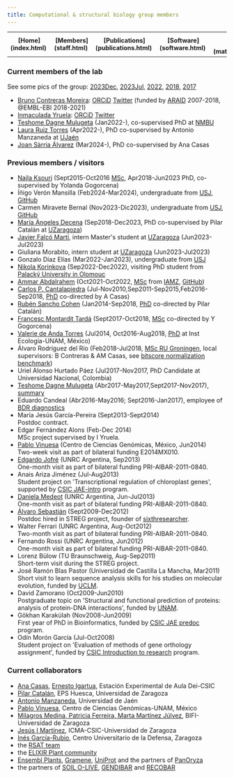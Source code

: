 ```yaml
---
title: Computational & structural biology group members
---
```


<table align="center" width=100%>
  <tr>
    <td align="center"><b>[Home](index.html)</b>&nbsp;</td>
    <td align="center"><b>[Members](staff.html)</b>&nbsp;</td>
    <td align="center"><b>[Publications](publications.html)</b>&nbsp;</td>
    <td align="center"><b>[Software](software.html)</b>&nbsp;</td>
    <td align="center"><b>[Material educativo](matdidactico.html)</b>&nbsp;</td>
    <td align="center"><a href="https://bioinfoperl.blogspot.com"><b>Blog</b></a>&nbsp;</td>
    <td align="center"><a href="https://www.eead.csic.es"><img src="pics/logoEEAD.png"></a></td>
  </tr>
</table>


### Current members of the lab 

See some pics of the group: [2023Dec](pics/laboDic2023.jpeg), [2023Jul](pics/fotoGrupoJul2023.png), [2022](pics/fotoGrupoSept2022.jpg), [2018](pics/fotoGrupoJun2018.jpeg), [2017](pics/fotoGrupoSept2017.jpeg)

-   [Bruno Contreras Moreira](https://www.eead.csic.es/home/staffinfo?Id=71): [ORCiD](https://orcid.org/0000-0002-5462-907X) [Twitter](https://twitter.com/BrunoContrerasM) (funded by [ARAID](https://www.araid.es) 2007-2018, @EMBL-EBI 2018-2021)
-   [Inmaculada Yruela](http://www.eead.csic.es/home/staffinfo?Id=58): [ORCiD](https://orcid.org/0000-0003-3608-4720) [Twitter](https://twitter.com/InmaYruela)
-   [Teshome Dagne Mulugeta](https://www.nmbu.no/emp/teshome.mulugeta) (Jan2022-), co-supervised PhD at [NMBU](https://www.nmbu.no/en)
-   [Laura Ruiz Torres](https://www.researchgate.net/profile/Laura-Torres-26) (Apr2022-), PhD co-supervised by Antonio Manzaneda at [UJaén](https://www.ujaen.es/en)
-   [Joan Sàrria Álvarez](https://www.linkedin.com/in/joan-s%C3%A0rria-%C3%A1lvarez) (Mar2024-), PhD co-supervised by Ana Casas

### Previous members / visitors

-   [Najla Ksouri](https://orcid.org/0000-0001-8956-2920)
    (Sept2015-Oct2016 [MSc](https://www.ciheam.org/uploads/attachments/572/3._KSOURI_Full_Thesis.pdf), Apr2018-Jun2023 PhD, co-supervised by Yolanda Gogorcena)
-   Íñigo Verón Mansilla (Feb2024-Mar2024), undergraduate from [USJ](https://www.usj.es), [GitHub](https://github.com/iniverman/barley-variant-calling)
-   Carmen Miravete Bernal (Nov2023-Dic2023), undergraduate from [USJ](https://www.usj.es), [GitHub](https://github.com/carmenmiravete/barley_variant_calling)
-   [María Ángeles Decena](https://www.researchgate.net/profile/Maria-Angeles-Decena-Rodriguez) (Sep2018-Dec2023,
    PhD co-supervised by Pilar Catalán at [UZaragoza](https://eps.unizar.es))
-   [Javier Falcó Martí](https://www.linkedin.com/in/javierfalcomarti), intern Master's student at [UZaragoza](http://www.unizar.es) (Jun2023-Jul2023)
-   Giuliana Morabito, intern student at [UZaragoza](http://www.unizar.es) (Jun2023-Jul2023)
-   Gonzalo Díaz Elías (Mar2022-Jan2023), undergraduate from [USJ](https://www.usj.es)  
-   [Nikola Korinkova](https://www.researchgate.net/profile/Nikola-Korinkova) (Sep2022-Dec2022), visiting PhD student from [Palacký University in Olomouc](https://www.upol.cz/en)
-   [Ammar Abdalrahem](https://www.linkedin.com/in/ammar-abdalrahem) (Oct2021-Oct2022, [MSc](https://digital.csic.es/handle/10261/284710) from [IAMZ](https://www.iamz.ciheam.org), [GitHub](https://github.com/ammarabdalrahem/panregulome-analysis)) 
-   [Carlos P.
    Cantalapiedra](https://scholar.google.com/citations?user=fa8RszgAAAAJ)
    (Jul-Nov2010,Sep2011-Sep2015,Feb2016-Sep2018,
    [PhD](https://dialnet.unirioja.es/servlet/tesis?codigo=120706)
    co-directed by A Casas)
-   [Rubén Sancho Cohen](https://www.researchgate.net/profile/Ruben-Sancho)
    (Jan2014-Sep2018, [PhD](https://digital.csic.es/handle/10261/174792) co-directed by Pilar Catalán)
-   [Francesc Montardit
    Tardá](http://www.eead.csic.es/home/staffinfo?Id=587)
    (Sept2017-Oct2018, [MSc](https://agris.fao.org/agris-search/search.do?recordID=QC2019600125) co-directed by Y Gogorcena)
-   [Valerie de
    Anda Torres](https://scholar.google.es/citations?user=Bom_ztkAAAAJ&hl=es)
    (Jul2014, Oct2016-Aug2018, [PhD](http://132.248.9.195/ptd2018/junio/0775359/Index.html) at Inst Ecología-UNAM, México)
-   Álvaro Rodríguez del Río (Feb2018-Jul2018, [MSc RU
    Groningen](http://fse.studenttheses.ub.rug.nl/18035/), local
    supervisors: B Contreras & AM Casas, see [bitscore normalization
    benchmark](https://github.com/eead-csic-compbio/get_homologues/tree/master/user_utils/normalize))
-   Uriel Alonso Hurtado Páez (Jul2017-Nov2017, PhD Candidate at
    Universidad Nacional, Colombia)
-   [Teshome Dagne Mulugeta](https://www.researchgate.net/profile/Teshome-Mulugeta) (Abr2017-May2017,Sept2017-Nov2017), [summary](https://norbis.w.uib.no/learning-advanced-analysis-of-gene-regulation-in-zaragoza)
-   Eduardo Candeal (Abr2016-May2016; Sept2016-Jan2017), employee of
    [BDR diagnostics](http://www.bdrdiagnostics.com)
-   María Jesús García-Pereira (Sept2013-Sept2014)\
    Postdoc contract.
-   Edgar Fernández Alons (Feb-Dec 2014)\
    MSc project supervised by I Yruela.
-   [Pablo
    Vinuesa](https://scholar.google.es/citations?user=8IpvaDQAAAAJ&hl=es)
    (Centro de Ciencias Genómicas, México, Jun2014)\
    Two-week visit as part of bilateral funding E2014MX010.
-   [Edgardo
    Jofré](https://www.researchgate.net/profile/Edgardo_Jofre) (UNRC
    Argentina, Sep2013)\
    One-month visit as part of bilateral funding PRI-AIBAR-2011-0840.
-   Anais Ariza Jiménez (Jul-Aug2013)\
    Student project on 'Transcriptional regulation of chloroplast
    genes', supported by [CSIC
    JAE-intro](https://www.csic.es/es/formacion-y-empleo/formacion-de-personal-investigador/grado/becas-de-introduccion) program.
-   [Daniela
    Medeot](https://www.researchgate.net/profile/Daniela_Medeot) (UNRC
    Argentina, Jun-Jul2013)\
    One-month visit as part of bilateral funding PRI-AIBAR-2011-0840.
-   [Álvaro
    Sebastián](https://scholar.google.com/citations?user=LTAbijoAAAAJ)
    (Sept2009-Dec2012)\
    Postdoc hired in STREG project, founder of
    [sixthresearcher](http://www.sixthresearcher.com).
-   Walter Ferrari (UNRC Argentina, Aug-Oct2012)\
    Two-month visit as part of bilateral funding PRI-AIBAR-2011-0840.
-   Fernando Rossi (UNRC Argentina, Jun2012)\
    One-month visit as part of bilateral funding PRI-AIBAR-2011-0840.
-   Lorenz Bülow (TU Braunschweig, Aug-Sep2011)\
    Short-term visit during the STREG project.
-   José Ramón Blas Pastor (Universidad de Castilla La Mancha,
    Mar2011)\
    Short visit to learn sequence analysis skills for his studies on
    molecular evolution, funded by [UCLM](http://www.crib.uclm.es).
-   David Zamorano (Oct2009-Jun2010)\
    Postgraduate topic on 'Structural and functional prediction of
    proteins: analysis of protein-DNA interactions', funded by
    [UNAM](http://www.unam.mx).
-   Gökhan Karakülah (Nov2008-Jun2009)\
    First year of PhD in Bioinformatics, funded by [CSIC JAE
    predoc](https://sede.csic.gob.es/servicios/formacion-y-empleo/formacion-de-personal-investigador) program.
-   Odín Morón García (Jul-Oct2008)\
    Student project on 'Evaluation of methods of gene orthology
    assignment', funded by [CSIC Introduction to
    research](https://www.csic.es/es/formacion-y-empleo/formacion-de-personal-investigador/grado/becas-de-introduccion) program.


### Current collaborators

- [Ana Casas](http://www.eead.csic.es/home/staffinfo?Id=67), [Ernesto Igartua](http://www.eead.csic.es/home/staffinfo?Id=69), Estación Experimental de Aula Dei-CSIC
- [Pilar Catalán](http://bifi.es/bioflora/research-team/profile1.html), EPS Huesca, Universidad de Zaragoza
- [Antonio Manzaneda](https://www.researchgate.net/profile/Antonio-Manzaneda), Universidad de Jaén
- [Pablo Vinuesa](http://www.ccg.unam.mx/%7Evinuesa/), Centro de Ciencias Genómicas-UNAM, México
- [Milagros Medina, Patricia Ferreira, Marta Martínez Júlvez](http://bifi.es), BIFI-Universidad de Zaragoza 
- [Jesús I Martínez](http://www.unizar.es/icma/depart/epr/epr.htm), ICMA-CSIC-Universidad de Zaragoza 
- [Inés García-Rubio](http://cud.unizar.es/inesgrubio), Centro Universitario de la Defensa, Zaragoza 
- the [RSAT team](http://rsat.eead.csic.es/plants/people.php)
- the [ELIXIR Plant community](https://elixir-europe.org/communities/plant-sciences)
- [Ensembl Plants](https://plants.ensembl.org), [Gramene](https://www.gramene.org), [UniProt](https://www.uniprot.org) and the partners of [PanOryza](https://gtr.ukri.org/projects?ref=BB%2FT015691%2F1)
- the partners of [SOIL O-LIVE](https://soilolive.eu),
[GENDIBAR](https://www.gendibar.com) and   [RECOBAR](https://www.era-learn.eu/network-information/networks/suscrop/3rd-transnational-joint-call-on-sustainable-crop-production-with-facce-jpi/recovering-and-exploiting-old-and-new-barley-diversity-for-future-ready-agriculture)


<!--Dras. María Fillat, Teresa Bes, María Luisa Peleato, BIFI-Universidad de Zaragoza, http://www.bioquz.es/bioquimica/transcriptionalRegulationFotoPresentacion.do?enlaceSubmenu=TranscriptionalRegulation&enlaceMenu=grupos -->

<!--Drs. José A. Navarro, José Mª Ortega, Mercedes Roncel, IBVF-CSIC-Universidad de Sevilla, Sevilla. http://www.ibvf.csic.es/category/l2/l2g8-transferencia-de-electrones-en-sistemas-biol%C3%B3gicos-0

Prof. Dr. Keith Dunker, Indiana University, Indianapolis, EEUU. http://compbio.iupui.edu/people/details/8

Prof. Dr. Karl Niklas, College of Agriculture and Life Sciences, Cornell University, EEUU. https://plantbio.cals.cornell.edu/people/karl-niklas

Dr. Ramón Hurtado, BIFI-Universidad de Zaragoza, Zaragoza. http://bifi.es/en/people/71-english-categories/research/biophysics/glycosyltransferases-and-hydrolases-involved-in-human-diseases-frontpage/glycosyltransferases-and-hydrolases-involved-in-human-diseases

Dr. Jesús A. Gonzalo-Asensio, Universidad de Zaragoza, Zaragoza. http://genmico.unizar.es/ingles/team2.html

Dras. Cecilia Gotor, Ángeles Aroca, Instituto de Bioquímica Vegetal y Fotosíntesis (IBVF, Universidad de Sevilla-CSIC), Sevilla. https://www.ibvf.us-csic.es/metabolismo-de-ciste%C3%ADna-y-se%C3%B1alizaci%C3%B3n

Dr. Christian A. Olsen, Carlos Moreno-Yruela, Department of Drug Design and Pharmacology University of Copenhagen, https://drug.ku.dk/disciplines/peptides-and-proteins/olsen-lab/ -->


